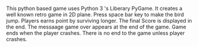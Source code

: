 This python based game uses Python 3 's Liberary PyGame.
It creates a well known retro game in 2D plane.
Press space bar key to make the bird jump.
Players earns point by surviving longer.
The final Score is displayed in the end.
The messaage game over appears at the end of the game.
Game ends when the player crashes.
There is no end to the game unless player crashes.
